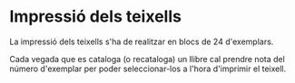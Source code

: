

# Impressió dels teixells

La impressió dels teixells s'ha de realitzar en blocs de 24 d'exemplars.

Cada vegada que es cataloga (o recataloga) un llibre cal prendre nota del número d'exemplar per poder seleccionar-los a l'hora d'imprimir el teixell.






